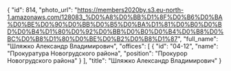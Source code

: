 {
    "id": 814,
    "photo_url": "https://members2020by.s3.eu-north-1.amazonaws.com/128083_%D0%A8%D0%BB%D1%8F%D0%B6%D0%BA%D0%BE%D0%90%D0%BB%D0%B5%D0%BA%D1%81%D0%B0%D0%BD%D0%B4%D1%80%D0%92%D0%BB%D0%B0%D0%B4%D0%B8%D0%BC%D0%B8%D1%80%D0%BE%D0%B2%D0%B8%D1%87",
    "full_name": "Шляжко Александр Владимирович",
    "offices": [
        {
            "id": "04-12",
            "name": "Прокуратура Новогрудского района",
            "position": "Прокурор Новогрудского района"
        }
    ],
    "title": "Шляжко Александр Владимирович"
}